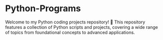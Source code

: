 # Python-Programs
Welcome to my Python coding projects repository! 🐍  This repository features a collection of Python scripts and projects, covering a wide range of topics from foundational concepts to advanced applications.
